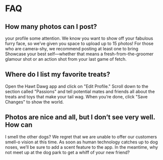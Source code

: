  # FAQ
 ## How many photos can I post?
 your profile some attention. 
We know you want to show off your fabulous furry face, so we’ve given you 
space to upload up to 15 photos! 
For those who are camera-shy, we recommend posting at least one to bring 
Showcase your best self—whether that means a fresh-from-the-groomer glamour 
shot or an action shot from your last game of fetch.

 ## Where do I list my favorite treats?
 Open the Hawt Dawg app and click on "Edit Profile." 
Scroll down to the section called "Passions" and tell 
potential mates and friends all about the treats and toys 
that make your tail wag. 
When you’re done, click "Save Changes" to show the world.

## Photos are nice and all, but I don’t see very well. How can 
I smell the other dogs?
We regret that we are unable to offer our customers smell-o vision at this time. 
As soon as human technology catches up to dog noses, we’ll be 
sure to add a scent feature to the app. 
In the meantime, why not meet up at the dog park to get a whiff 
of your new friend?